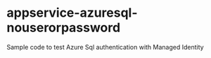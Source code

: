 # appservice-azuresql-nouserorpassword
Sample code to test Azure Sql authentication with Managed Identity

